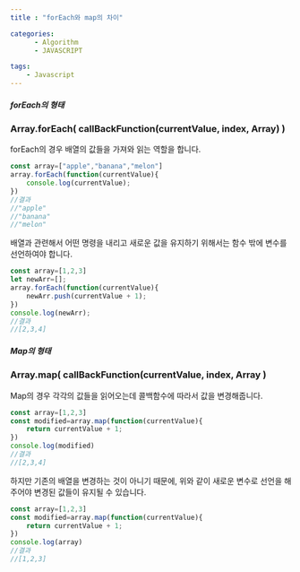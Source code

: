 ```yaml
---
title : "forEach와 map의 차이"

categories:
      - Algorithm
      - JAVASCRIPT

tags:
    - Javascript
---
```


##### forEach의 형태

### Array.forEach( callBackFunction(currentValue, index, Array) )

forEach의 경우 배열의 값들을 가져와 읽는 역할을 합니다.
```js
const array=["apple","banana","melon"]
array.forEach(function(currentValue){
    console.log(currentValue);
})
//결과
//"apple"
//"banana"
//"melon"
```
배열과 관련해서 어떤 명령을 내리고 새로운 값을 유지하기 위해서는 함수 밖에 변수를 선언하여야 합니다.
```js
const array=[1,2,3]
let newArr=[];
array.forEach(function(currentValue){
    newArr.push(currentValue + 1);
})
console.log(newArr);
//결과
//[2,3,4]
```

##### Map의 형태

### Array.map( callBackFunction(currentValue, index, Array )

Map의 경우 각각의 값들을 읽어오는데 콜백함수에 따라서 값을 변경해줍니다.
```js
const array=[1,2,3]
const modified=array.map(function(currentValue){
    return currentValue + 1;
})
console.log(modified)
//결과
//[2,3,4]
```
하지만 기존의 배열을 변경하는 것이 아니기 때문에, 위와 같이 새로운 변수로 선언을 해주어야 변경된 값들이 유지될 수 있습니다.
```js
const array=[1,2,3]
const modified=array.map(function(currentValue){
    return currentValue + 1;
})
console.log(array)
//결과
//[1,2,3]
```